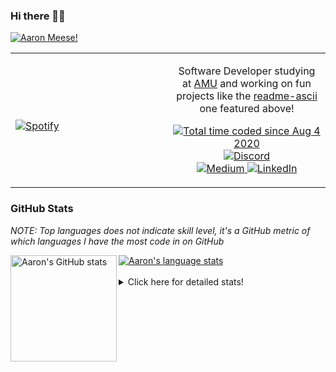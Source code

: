 ### Hi there 👋🏻
[![Aaron Meese!](https://user-images.githubusercontent.com/17814535/88975338-a2aabf00-d27f-11ea-963f-8a19608716b4.png)](https://github.com/ajmeese7/readme-ascii "README ASCII")

<!-- Modified from project here: https://github.com/novatorem/novatorem -->
<table width="100%"> 
  <tr>
  <td width="50%">
      
&nbsp; <br> [![Spotify](https://ajmeese7.vercel.app/api/spotify)](https://open.spotify.com/user/ajmeese)

  </td>
  <td width="50%">
    <p align="center">
    Software Developer studying at <a href="https://www.amu.apus.edu/">AMU</a> and working on fun 
    projects like the <a href="https://github.com/ajmeese7/readme-ascii">readme-ascii</a> one featured above!
    </p>
    <p align="center">
      <a href="https://wakatime.com/@f726891d-3b02-46cd-9b60-e8c59f9e2b14">
        <img src="https://wakatime.com/badge/user/f726891d-3b02-46cd-9b60-e8c59f9e2b14.svg" alt="Total time coded since Aug 4 2020" title="WakaTime" />
      </a>
      <a href="http://link.aaronmeese.com/discord">
        <img src="https://img.shields.io/badge/discord-ajmeese7%234835-369?style=flat-square&logo=discord&logoColor=white&color=purple" alt="Discord" title="Discord">
      </a>
      <br />
      <a href="https://link.aaronmeese.com/medium">
        <img src="https://img.shields.io/badge/medium-ajmeese7-1DB954?style=flat-square&logo=medium&logoColor=white" alt="Medium" title="Medium">
      </a>
      <a href="https://link.aaronmeese.com/linkedin">
        <img src="https://img.shields.io/badge/linkedIn-aaronmeese-1DB954?style=flat-square&logo=linkedin&logoColor=white&color=blue" alt="LinkedIn" title="LinkedIn">
      </a>
    </p>
  </td>

</table>

[//]: <> (The `&nbsp;` is to have Aphelion take up more space)

### GitHub Stats ###
*NOTE: Top languages does not indicate skill level, it's a GitHub metric of which languages I have the most code in on GitHub*

<a href="https://profile-summary-for-github.com/user/ajmeese7">
  <img align="left" height="170px" src="https://github-readme-stats.vercel.app/api?username=ajmeese7&show_icons=true&line_height=27&count_private=true&include_all_commits=true" alt="Aaron's GitHub stats"/>
  <img src="https://github-readme-stats.vercel.app/api/top-langs/?username=ajmeese7&hide_langs_below=5&layout=compact" alt="Aaron's language stats"/>
</a>

<br />
<br />
<details>
<summary>Click here for detailed stats!</summary>

### :zap: Recent Activity
<!--START_SECTION:activity-->
1. 🗣 Commented on [#799](https://github.com/os-js/OS.js/issues/799) in [os-js/OS.js](https://github.com/os-js/OS.js)
2. 🗣 Commented on [#799](https://github.com/os-js/OS.js/issues/799) in [os-js/OS.js](https://github.com/os-js/OS.js)
3. 🎉 Merged PR [#68](https://github.com/ajmeese7/aaronmeese.com/pull/68) in [ajmeese7/aaronmeese.com](https://github.com/ajmeese7/aaronmeese.com)
4. 💪 Opened PR [#68](https://github.com/ajmeese7/aaronmeese.com/pull/68) in [ajmeese7/aaronmeese.com](https://github.com/ajmeese7/aaronmeese.com)
5. ❗️ Opened issue [#147418](https://github.com/microsoft/vscode/issues/147418) in [microsoft/vscode](https://github.com/microsoft/vscode)
<!--END_SECTION:activity-->

### 🧐 Waka Stats
<!--START_SECTION:waka-->
![Code Time](http://img.shields.io/badge/Code%20Time-959%20hrs%2021%20mins-blue)

**🐱 My GitHub Data** 

> 🏆 544 Contributions in the Year 2022
 > 
> 📦 357.0 kB Used in GitHub's Storage 
 > 
> 💼 Opted to Hire
 > 
> 📜 71 Public Repositories 
 > 
> 🔑 27 Private Repositories  
 > 
**I'm an Early 🐤** 

```text
🌞 Morning    269 commits    ██████░░░░░░░░░░░░░░░░░░░   25.09% 
🌆 Daytime    393 commits    █████████░░░░░░░░░░░░░░░░   36.66% 
🌃 Evening    397 commits    █████████░░░░░░░░░░░░░░░░   37.03% 
🌙 Night      13 commits     ░░░░░░░░░░░░░░░░░░░░░░░░░   1.21%

```
📅 **I'm Most Productive on Tuesday** 

```text
Monday       122 commits    ██░░░░░░░░░░░░░░░░░░░░░░░   11.38% 
Tuesday      184 commits    ████░░░░░░░░░░░░░░░░░░░░░   17.16% 
Wednesday    137 commits    ███░░░░░░░░░░░░░░░░░░░░░░   12.78% 
Thursday     158 commits    ███░░░░░░░░░░░░░░░░░░░░░░   14.74% 
Friday       124 commits    ███░░░░░░░░░░░░░░░░░░░░░░   11.57% 
Saturday     174 commits    ████░░░░░░░░░░░░░░░░░░░░░   16.23% 
Sunday       173 commits    ████░░░░░░░░░░░░░░░░░░░░░   16.14%

```


📊 **This Week I Spent My Time On** 

```text
⌚︎ Time Zone: America/New_York

💬 Programming Languages: 
Markdown                 5 hrs 26 mins       ██████░░░░░░░░░░░░░░░░░░░   26.92% 
Bash                     4 hrs 19 mins       █████░░░░░░░░░░░░░░░░░░░░   21.41% 
TypeScript               2 hrs 39 mins       ███░░░░░░░░░░░░░░░░░░░░░░   13.18% 
JavaScript               2 hrs 12 mins       ██░░░░░░░░░░░░░░░░░░░░░░░   10.92% 
PHP                      1 hr 40 mins        ██░░░░░░░░░░░░░░░░░░░░░░░   8.3%

🐱‍💻 Projects: 
aaronmeese.com           5 hrs 15 mins       ██████░░░░░░░░░░░░░░░░░░░   26.05% 
vault                    4 hrs 15 mins       █████░░░░░░░░░░░░░░░░░░░░   21.06% 
meese.enterprises        3 hrs 54 mins       ████░░░░░░░░░░░░░░░░░░░░░   19.33% 
karameese.com            2 hrs 33 mins       ███░░░░░░░░░░░░░░░░░░░░░░   12.64% 
nginx                    1 hr 35 mins        ██░░░░░░░░░░░░░░░░░░░░░░░   7.85%

```

**I Mostly Code in JavaScript** 

```text
JavaScript               32 repos            ████████████░░░░░░░░░░░░░   50.0% 
HTML                     9 repos             ███░░░░░░░░░░░░░░░░░░░░░░   14.06% 
Python                   5 repos             ██░░░░░░░░░░░░░░░░░░░░░░░   7.81% 
Java                     4 repos             █░░░░░░░░░░░░░░░░░░░░░░░░   6.25% 
CSS                      3 repos             █░░░░░░░░░░░░░░░░░░░░░░░░   4.69%

```



 Last Updated on 16/04/2022 00:07:24 UTC
<!--END_SECTION:waka-->
</details>
